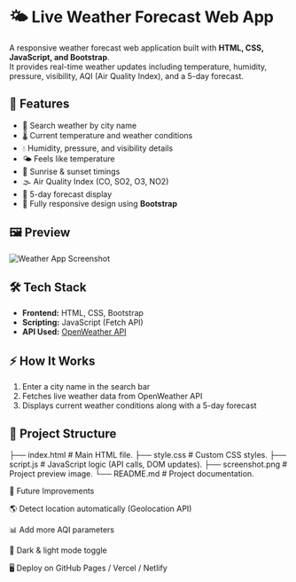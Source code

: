 # 🌤 Live Weather Forecast Web App

A responsive weather forecast web application built with **HTML, CSS, JavaScript, and Bootstrap**.  
It provides real-time weather updates including temperature, humidity, pressure, visibility, AQI (Air Quality Index), and a 5-day forecast.  

## 🚀 Features
- 🔎 Search weather by city name  
- 🌡️ Current temperature and weather conditions  
- 💧 Humidity, pressure, and visibility details  
- 🌤️ Feels like temperature  
- 🌅 Sunrise & sunset timings  
- 🌫️ Air Quality Index (CO, SO2, O3, NO2)  
- 📅 5-day forecast display  
- 📱 Fully responsive design using **Bootstrap**  

## 🖼️ Preview
![Weather App Screenshot]((https://drive.google.com/file/d/1cA_A6yOojcWfgqyWc7Z9isWu0RQDT5C9/view?usp=sharing))

## 🛠️ Tech Stack
- **Frontend:** HTML, CSS, Bootstrap  
- **Scripting:** JavaScript (Fetch API)  
- **API Used:** [OpenWeather API](https://openweathermap.org/)  

## ⚡ How It Works
1. Enter a city name in the search bar  
2. Fetches live weather data from OpenWeather API  
3. Displays current weather conditions along with a 5-day forecast  

## 📂 Project Structure
├── index.html # Main HTML file.
├── style.css # Custom CSS styles.
├── script.js # JavaScript logic (API calls, DOM updates).
├── screenshot.png # Project preview image.
└── README.md # Project documentation.



📌 Future Improvements

🌎 Detect location automatically (Geolocation API)

📊 Add more AQI parameters

🌙 Dark & light mode toggle

🖥 Deploy on GitHub Pages / Vercel / Netlify
